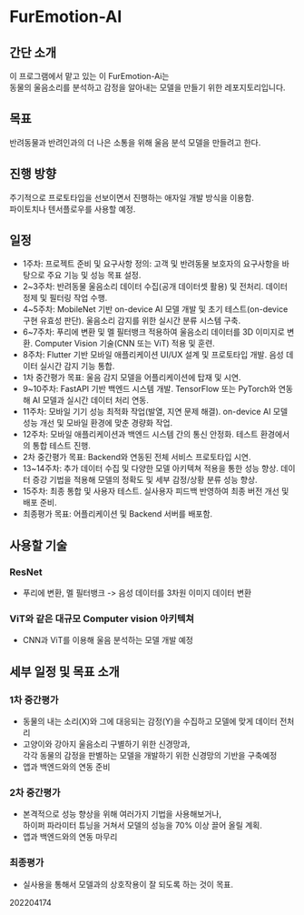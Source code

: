 # FurEmotion-AI
## 간단 소개
이 프로그램에서 맡고 있는 이 FurEmotion-Ai는<br n>
동물의 울음소리를 분석하고 감정을 알아내는 모델을 만들기 위한 레포지토리입니다.

## 목표
반려동물과 반려인과의 더 나은 소통을 위해 울음 분석 모델을 만들려고 한다.

## 진행 방향
주기적으로 프로토타입을 선보이면서 진행하는 애자일 개발 방식을 이용함.<br n>
파이토치나 텐서플로우를 사용할 예정.<br n>


## 일정

- 1주차: 프로젝트 준비 및 요구사항 정의: 고객 및 반려동물 보호자의 요구사항을 바탕으로 주요 기능 및 성능 목표 설정.
- 2~3주차: 반려동물 울음소리 데이터 수집(공개 데이터셋 활용) 및 전처리. 데이터 정제 및 필터링 작업 수행.
- 4~5주차: MobileNet 기반 on-device AI 모델 개발 및 초기 테스트(on-device 구현 유효성 판단). 울음소리 감지를 위한 실시간 분류 시스템 구축.
- 6~7주차: 푸리에 변환 및 멜 필터뱅크 적용하여 울음소리 데이터를 3D 이미지로 변환. Computer Vision 기술(CNN 또는 ViT) 적용 및 훈련.
- 8주차: Flutter 기반 모바일 애플리케이션 UI/UX 설계 및 프로토타입 개발. 음성 데이터 실시간 감지 기능 통합.
- 1차 중간평가 목표: 울음 감지 모델을 어플리케이션에 탑재 및 시연.
- 9~10주차: FastAPI 기반 백엔드 시스템 개발. TensorFlow 또는 PyTorch와 연동해 AI 모델과 실시간 데이터 처리 연동.
- 11주차: 모바일 기기 성능 최적화 작업(발열, 지연 문제 해결). on-device AI 모델 성능 개선 및 모바일 환경에 맞춘 경량화 작업.
- 12주차: 모바일 애플리케이션과 백엔드 시스템 간의 통신 안정화. 테스트 환경에서의 통합 테스트 진행.
- 2차 중간평가 목표: Backend와 연동된 전체 서비스 프로토타입 시연.
- 13~14주차: 추가 데이터 수집 및 다양한 모델 아키텍쳐 적용을 통한 성능 향상. 데이터 증강 기법을 적용해 모델의 정확도 및 세부 감정/상황 분류 성능 향상.
- 15주차: 최종 통합 및 사용자 테스트. 실사용자 피드백 반영하여 최종 버전 개선 및 배포 준비.
- 최종평가 목표: 어플리케이션 및 Backend 서버를 배포함.

## 사용할 기술

### ResNet
- 푸리에 변환, 멜 필터뱅크 -> 음성 데이터를 3차원 이미지 데이터 변환

### ViT와 같은 대규모 Computer vision 아키텍쳐
- CNN과 ViT를 이용해 울음 분석하는 모델 개발 예정

## 세부 일정 및 목표 소개

### 1차 중간평가
- 동물의 내는 소리(X)와 그에 대응되는 감정(Y)을 수집하고 모델에 맞게 데이터 전처리<br n>
- 고양이와 강아지 울음소리 구별하기 위한 신경망과, <br n> 각각 동물의 감정을 판별하는 모델을 개발하기 위한 신경망의 기반을 구축예정
- 앱과 백엔드와의 연동 준비

### 2차 중간평가
- 본격적으로 성능 향상을 위해 여러가지 기법을 사용해보거나, <br n> 하이퍼 파라미터 튜닝을 거쳐서 모델의 성능을 70% 이상 끌어 올릴 계획.
- 앱과 백엔드와의 연동 마무리

### 최종평가
- 실사용을 통해서 모델과의 상호작용이 잘 되도록 하는 것이 목표.

202204174